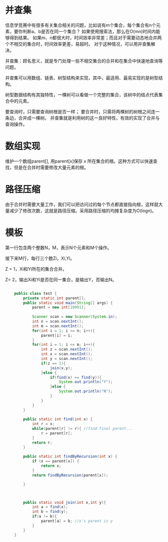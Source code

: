 # 并查集

信息学竞赛中有很多有关集合相关的问题，比如说有m个集合，每个集合有n个元素，要你判断a、b是否在同一个集合？ 如果使用搜索法，那么在O(mn)时间内能够得到结果。 如果m、n都很大时，时间效率非常差；而且对于需要动态地合并两个不相交的集合时，时间效率更差，易超时。 对于这种情况，可以用并查集解决。

并查集：顾名思义，就是专门处理一些不相交集合的合并和在集合中快速地查询等问题。

并查集可以用数组、链表、树型结构来实现，其中，最适用、最易实现的是树型结构。

树型数据结构有其独特性，一棵树可以看做一个完整的集合，该树中的结点代表集合中的元素。

要查询时，只需要查询树根是否一样；
要合并时，只需将两棵树的树根之间连一条边，合并成一棵树。
并查集就是利用树的这一良好特性，有效的实现了合并与查询操作。

# 数组实现

维护一个数组parent[], 用parent[x]保存 x 所在集合的根。这种方式可以快速查找，但是在合并时需要修改大量元素的根。

# 路径压缩

由于合并时需要大量工作，我们可以把访问过的每个节点都直接指向根，这样就大量减少了修改次数，这就是路径压缩。采用路径压缩的均摊复杂度为O(logn)。


# 模板

第一行包含两个整数N，M，表示N个元素和M个操作。

接下来M行，每行三个数Zi，Xi,Yi。

Z = 1，Xi和Yi所在的集合合并。

Z= 2，输出Xi和Yi是否在同一集合，是输出Y，否输出N。


```java

    public class test {
        private static int parent[];
        public static void main(String[] args) {
            parent = new int[10001];
    
            Scanner scan = new Scanner(System.in);
            int n = scan.nextInt();
            int m = scan.nextInt();
            for(int i = 1; i <= n; i++){
                parent[i] = i;
            }
            for(int i = 1; i <= m; i++){
                int z = scan.nextInt();
                int x = scan.nextInt();
                int y = scan.nextInt();
                if(z == 1){
                    join(x,y);
                }else {
                    if(find(x) == find(y)){
                        System.out.println("Y");
                    }else {
                        System.out.println("N");
                    }
                }
            }
        }
        
        public static int find(int x) { 
            int r = x;
            while(parent[r] != r){ //find final parent...
                r = parent[r];
            }
            return r;
        }
    
        public static int findByRecursion(int x) {
            if (x == parent[x]) {
                return x;
            }
            return findByRecursion(parent[x]);

        }


    
        public static void join(int x,int y){
            int a = find(x);
            int b = find(y);
            if(a != b){
                parent[a] = b; //x's parent is y
            }
        }
    }


```